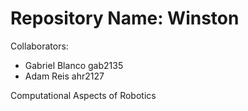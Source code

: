 Repository Name: Winston
========================

Collaborators:
+ Gabriel Blanco gab2135
+ Adam Reis ahr2127

Computational Aspects of Robotics